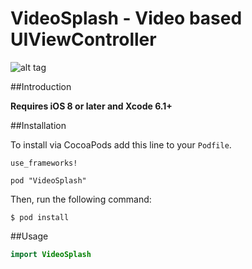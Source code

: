 
# VideoSplash - Video based UIViewController

![alt tag](https://travis-ci.org/toygard/VideoSplash.svg)

##Introduction

__Requires iOS 8 or later and Xcode 6.1+__

##Installation

To install via CocoaPods add this line to your `Podfile`.

```
use_frameworks!

pod "VideoSplash"
```

Then, run the following command:

```$ pod install```

##Usage

```swift
import VideoSplash
```

